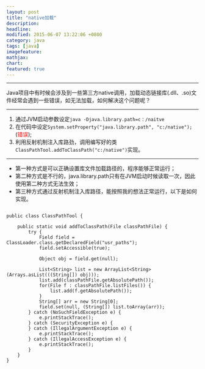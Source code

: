 ```yaml
---
layout: post
title: "native加载"
description:
headline:
modified: 2015-06-07 13:22:06 +0800
category: java
tags: [java]
imagefeature: 
mathjax:
chart:
featured: true
---
```


------
Java项目中有时候会涉及到一些第三方native调用，加载动态链接库(.dll、.so)文件经常会遇到一些错误，如无法加载，如何解决这个问题呢？

----------
1. 通过JVM启动参数设定`java -Djava.library.path=c：/naitve`
2. 在代码中设定`System.setProperty("java.library.path", "c:/native");`(<font color="red">错误</font>);
3. 利用反射机制注入库路劲，调用编写好的类`ClassPathTool.addToClassPath("c:/native")`实现。

----------

- 第一种方式是可以正确设置库文件加载路径的，程序能够正常运行；
- 第二种方式是不行的，java.library.path只有在JVM启动时候读取一次，因此使用第二种方式无法生效；
- 第三种方式通过反射机制注入库路径，能按照我的想法正常运行，以下是如何实现。

```

public class ClassPathTool {
	
	public static void addToClassPath(File classPathFile) {
		try {
			Field field = ClassLoader.class.getDeclaredField("usr_paths");
			field.setAccessible(true);
			
			Object obj = field.get(null);
			
			List<String> list = new ArrayList<String>(Arrays.asList(((String[]) obj)));
			list.add(classPathFile.getAbsolutePath());
			for(File f : classPathFile.listFiles()) {
				list.add(f.getAbsolutePath());
			}
			String[] arr = new String[0];
			field.set(null, (String[]) list.toArray(arr));
		} catch (NoSuchFieldException e) {
			e.printStackTrace();
		} catch (SecurityException e) {
		} catch (IllegalArgumentException e) {
			e.printStackTrace();
		} catch (IllegalAccessException e) {
			e.printStackTrace();
		}
	}
}

```
